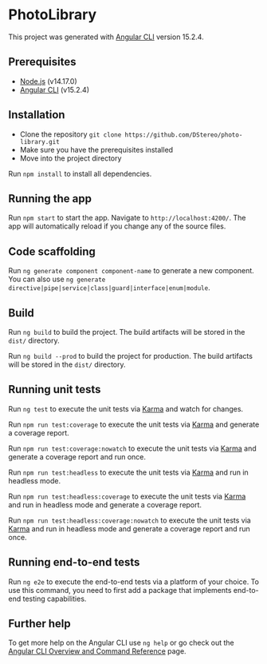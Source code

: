 # PhotoLibrary

This project was generated with [Angular CLI](https://github.com/angular/angular-cli) version 15.2.4.

## Prerequisites

- [Node.js](https://nodejs.org/en/) (v14.17.0)
- [Angular CLI](https://cli.angular.io/) (v15.2.4)

## Installation

- Clone the repository `git clone https://github.com/DStereo/photo-library.git`
- Make sure you have the prerequisites installed
- Move into the project directory

Run `npm install` to install all dependencies.

## Running the app

Run `npm start` to start the app. Navigate to `http://localhost:4200/`. The app will automatically reload if you change any of the source files.

## Code scaffolding

Run `ng generate component component-name` to generate a new component. You can also use `ng generate directive|pipe|service|class|guard|interface|enum|module`.

## Build

Run `ng build` to build the project. The build artifacts will be stored in the `dist/` directory.

Run `ng build --prod` to build the project for production. The build artifacts will be stored in the `dist/` directory.

## Running unit tests

Run `ng test` to execute the unit tests via [Karma](https://karma-runner.github.io) and watch for changes.

Run `npm run test:coverage` to execute the unit tests via [Karma](https://karma-runner.github.io) and generate a coverage report.

Run `npm run test:coverage:nowatch` to execute the unit tests via [Karma](https://karma-runner.github.io) and generate a coverage report and run once.

Run `npm run test:headless` to execute the unit tests via [Karma](https://karma-runner.github.io) and run in headless mode.

Run `npm run test:headless:coverage` to execute the unit tests via [Karma](https://karma-runner.github.io) and run in headless mode and generate a coverage report.

Run `npm run test:headless:coverage:nowatch` to execute the unit tests via [Karma](https://karma-runner.github.io) and run in headless mode and generate a coverage report and run once.

## Running end-to-end tests

Run `ng e2e` to execute the end-to-end tests via a platform of your choice. To use this command, you need to first add a package that implements end-to-end testing capabilities.

## Further help

To get more help on the Angular CLI use `ng help` or go check out the [Angular CLI Overview and Command Reference](https://angular.io/cli) page.
